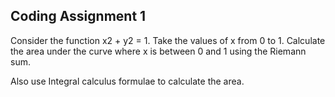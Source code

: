 Coding Assignment 1
--------------------
Consider the function x2 + y2 = 1. Take the values of x from 0 to 1. Calculate the area under the curve where x is between 0 and 1 using the Riemann sum.

Also use Integral calculus formulae to calculate the area.
